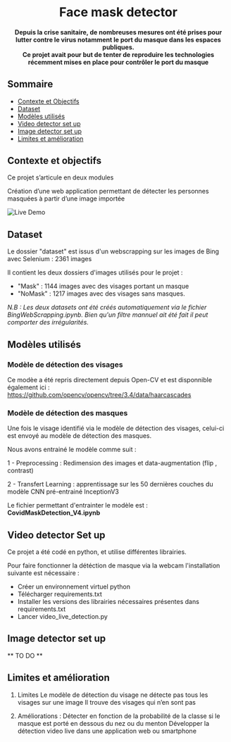 <h1 align="center">Face mask detector</h1> 

<div align= "center">
  <h4>Depuis la crise sanitaire, de nombreuses mesures ont été prises pour lutter contre le virus notamment le port du masque dans les espaces publiques. <br> 
    Ce projet avait pour but de tenter de reproduire les technologies récemment mises en place pour contrôler le port du masque
</h4>
</div>

## Sommaire
  - [Contexte et Objectifs](#Contexte-et-objectifs)
  - [Dataset](#Dataset)
  - [Modèles utilisés](#Modèles-utilisés)
  - [Video detector set up](#VideoSetUp)
  - [Image detector set up](#ImageSetUp)
  - [Limites et amélioration](#Limites-et-amélioration)
 


## Contexte et objectifs
Ce projet s’articule en deux modules

Création d’une web application permettant de détecter les personnes masquées à partir d’une image importée

![Live Demo](https://github.com/CharlieDpt/Mask-Detector/blob/main/Mask%20Detection%20App.gif)



## Dataset
 Le dossier "dataset" est issus d'un webscrapping sur les images de Bing avec Selenium : 2361 images
 
 Il contient les deux dossiers d'images utilisés pour le projet :
 - "Mask" : 1144 images avec des visages portant un masque
 - "NoMask" : 1217 images avec des visages sans masques.

*N.B : Les deux datasets ont été créés automatiquement via le fichier BingWebScrapping.ipynb. Bien qu'un filtre mannuel ait été fait il peut comporter des irrégularités.*

## Modèles utilisés

### Modèle de détection des visages

Ce modèe a été repris directement depuis Open-CV et est disponnible également ici : https://github.com/opencv/opencv/tree/3.4/data/haarcascades

### Modèle de détection des masques

Une fois le visage identifié via le modèle de détection des visages, celui-ci est envoyé au modèle de détection des masques.

Nous avons entrainé le modèle comme suit : 

1 - Preprocessing : 
Redimension des images et data-augmentation (flip , contrast) 

2 - Transfert Learning : apprentissage sur les 50 dernières couches du modèle CNN pré-entrainé InceptionV3

Le fichier permettant d'entrainter le modèle est : **CovidMaskDetection_V4.ipynb**

## Video detector Set up

Ce projet a été codé en python, et utilise différentes librairies. 

Pour faire fonctionner la détéction de masque via la webcam l'installation suivante est nécessaire :

- Créer un environnement virtuel python
- Télécharger requirements.txt
- Installer les versions des librairies nécessaires présentes dans requirements.txt
- Lancer video_live_detection.py

## Image detector set up
** TO DO **

## Limites et amélioration

1. Limites
Le modèle de détection du visage ne détecte pas tous les visages sur une image 
Il trouve des visages qui n’en sont pas

2. Améliorations :
Détecter en fonction de la probabilité de la classe si le masque est porté en dessous du nez ou du menton
Développer la détection video live dans une application web ou smartphone


